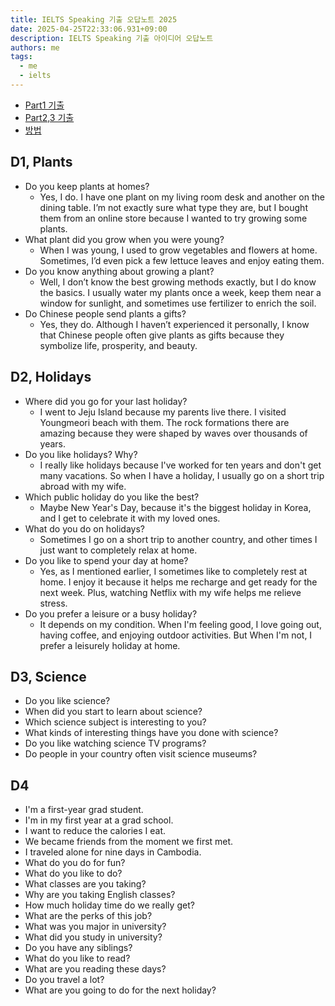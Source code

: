 ```yaml
---
title: IELTS Speaking 기출 오답노트 2025
date: 2025-04-25T22:33:06.931+09:00
description: IELTS Speaking 기출 아이디어 오답노트
authors: me
tags:
  - me
  - ielts
---
```


- [Part1 기출](https://yourielts.net/prepare-for-ielts/ielts-speaking/ielts-speaking-part-1-topics-september-december-2024)
- [Part2,3 기출](https://yourielts.net/prepare-for-ielts/ielts-speaking/ielts-speaking-part-2-3-topics-september-december-2024)
- [방법](/2023/10/09/ielts-speaking)

## D1, Plants

- Do you keep plants at homes?
  - Yes, I do. I have one plant on my living room desk and another on the dining table. I’m not exactly sure what type they are, but I bought them from an online store because I wanted to try growing some plants.
- What plant did you grow when you were young?
  - When I was young, I used to grow vegetables and flowers at home. Sometimes, I’d even pick a few lettuce leaves and enjoy eating them.
- Do you know anything about growing a plant?
  - Well, I don’t know the best growing methods exactly, but I do know the basics. I usually water my plants once a week, keep them near a window for sunlight, and sometimes use fertilizer to enrich the soil.
- Do Chinese people send plants a gifts?
  - Yes, they do. Although I haven’t experienced it personally, I know that Chinese people often give plants as gifts because they symbolize life, prosperity, and beauty.

## D2, Holidays

- Where did you go for your last holiday?
  - I went to Jeju Island because my parents live there. I visited Youngmeori beach with them. The rock formations there are amazing because they were shaped by waves over thousands of years.
- Do you like holidays? Why?
  - I really like holidays because I've worked for ten years and don't get many vacations. So when I have a holiday, I usually go on a short trip abroad with my wife.
- Which public holiday do you like the best?
  - Maybe New Year's Day, because it's the biggest holiday in Korea, and I get to celebrate it with my loved ones.
- What do you do on holidays?
  - Sometimes I go on a short trip to another country, and other times I just want to completely relax at home.
- Do you like to spend your day at home?
  - Yes, as I mentioned earlier, I sometimes like to completely rest at home. I enjoy it because it helps me recharge and get ready for the next week. Plus, watching Netflix with my wife helps me relieve stress.
- Do you prefer a leisure or a busy holiday?
  - It depends on my condition. When I'm feeling good, I love going out, having coffee, and enjoying outdoor activities. But When I'm not, I prefer a leisurely holiday at home.

## D3, Science

- Do you like science?
- When did you start to learn about science?
- Which science subject is interesting to you?
- What kinds of interesting things have you done with science?
- Do you like watching science TV programs?
- Do people in your country often visit science museums?

## D4

- I'm a first-year grad student.
- I'm in my first year at a grad school.
- I want to reduce the calories I eat.
- We became friends from the moment we first met.
- I traveled alone for nine days in Cambodia.
- What do you do for fun?
- What do you like to do?
- What classes are you taking?
- Why are you taking English classes?
- How much holiday time do we really get?
- What are the perks of this job?
- What was you major in university?
- What did you study in university?
- Do you have any siblings?
- What do you like to read?
- What are you reading these days?
- Do you travel a lot?
- What are you going to do for the next holiday?

